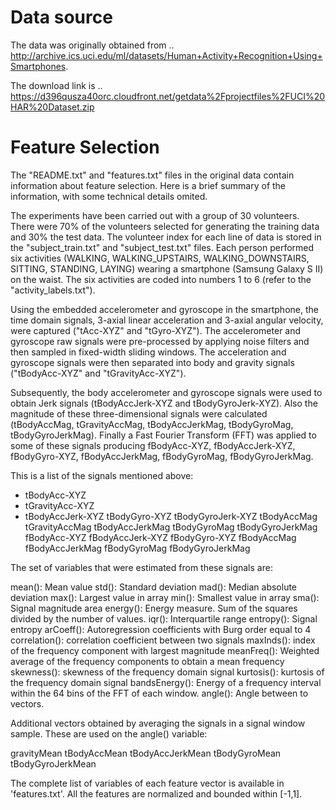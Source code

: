 # Data source

The data was originally obtained from .. http://archive.ics.uci.edu/ml/datasets/Human+Activity+Recognition+Using+Smartphones.

The download link is .. https://d396qusza40orc.cloudfront.net/getdata%2Fprojectfiles%2FUCI%20HAR%20Dataset.zip

# Feature Selection

The "README.txt" and "features.txt" files in the original data contain information about feature selection. Here is a brief summary of the information, with some technical details omited.

The experiments have been carried out with a group of 30 volunteers. There were 70% of the volunteers selected for generating the training data and 30% the test data. The volunteer index for each line of data is stored in the "subject_train.txt" and "subject_test.txt" files. Each person performed six activities (WALKING, WALKING_UPSTAIRS, WALKING_DOWNSTAIRS, SITTING, STANDING, LAYING) wearing a smartphone (Samsung Galaxy S II) on the waist. The six activities are coded into numbers 1 to 6 (refer to the "activity_labels.txt").

Using the embedded accelerometer and gyroscope in the smartphone, the time domain signals, 3-axial linear acceleration and 3-axial angular velocity, were captured ("tAcc-XYZ" and "tGyro-XYZ"). The accelerometer and gyroscope raw signals were pre-processed by applying noise filters and then sampled in fixed-width sliding windows. The acceleration and gyroscope signals were then separated into body and gravity signals ("tBodyAcc-XYZ" and "tGravityAcc-XYZ").

Subsequently, the body accelerometer and gyroscope signals were used to obtain Jerk signals (tBodyAccJerk-XYZ and tBodyGyroJerk-XYZ). Also the magnitude of these three-dimensional signals were calculated (tBodyAccMag, tGravityAccMag, tBodyAccJerkMag, tBodyGyroMag, tBodyGyroJerkMag). Finally a Fast Fourier Transform (FFT) was applied to some of these signals producing fBodyAcc-XYZ, fBodyAccJerk-XYZ, fBodyGyro-XYZ, fBodyAccJerkMag, fBodyGyroMag, fBodyGyroJerkMag.

This is a list of the signals mentioned above:

* tBodyAcc-XYZ
* tGravityAcc-XYZ
* tBodyAccJerk-XYZ
tBodyGyro-XYZ
tBodyGyroJerk-XYZ
tBodyAccMag
tGravityAccMag
tBodyAccJerkMag
tBodyGyroMag
tBodyGyroJerkMag
fBodyAcc-XYZ
fBodyAccJerk-XYZ
fBodyGyro-XYZ
fBodyAccMag
fBodyAccJerkMag
fBodyGyroMag
fBodyGyroJerkMag

The set of variables that were estimated from these signals are: 

mean(): Mean value
std(): Standard deviation
mad(): Median absolute deviation 
max(): Largest value in array
min(): Smallest value in array
sma(): Signal magnitude area
energy(): Energy measure. Sum of the squares divided by the number of values. 
iqr(): Interquartile range 
entropy(): Signal entropy
arCoeff(): Autoregression coefficients with Burg order equal to 4
correlation(): correlation coefficient between two signals
maxInds(): index of the frequency component with largest magnitude
meanFreq(): Weighted average of the frequency components to obtain a mean frequency
skewness(): skewness of the frequency domain signal 
kurtosis(): kurtosis of the frequency domain signal 
bandsEnergy(): Energy of a frequency interval within the 64 bins of the FFT of each window.
angle(): Angle between to vectors.

Additional vectors obtained by averaging the signals in a signal window sample. These are used on the angle() variable:

gravityMean
tBodyAccMean
tBodyAccJerkMean
tBodyGyroMean
tBodyGyroJerkMean

The complete list of variables of each feature vector is available in 'features.txt'. All the features are normalized and bounded within [-1,1].

